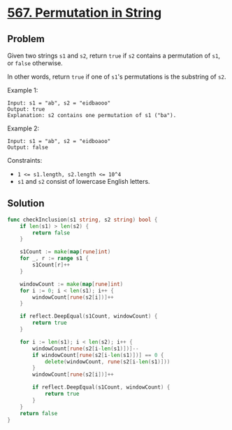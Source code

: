 # [567. Permutation in String](https://leetcode.com/problems/permutation-in-string/)

## Problem

Given two strings `s1` and `s2`, return `true` if `s2` contains a permutation of `s1`, or `false` otherwise.

In other words, return `true` if one of `s1`'s permutations is the substring of `s2`.
 

Example 1:

```
Input: s1 = "ab", s2 = "eidbaooo"
Output: true
Explanation: s2 contains one permutation of s1 ("ba").
```

Example 2:

```
Input: s1 = "ab", s2 = "eidboaoo"
Output: false
```

Constraints:

- `1 <= s1.length, s2.length <= 10^4`
- `s1` and `s2` consist of lowercase English letters.

## Solution

```go
func checkInclusion(s1 string, s2 string) bool {
	if len(s1) > len(s2) {
		return false
	}

	s1Count := make(map[rune]int)
	for _, r := range s1 {
		s1Count[r]++
	}

	windowCount := make(map[rune]int)
	for i := 0; i < len(s1); i++ {
		windowCount[rune(s2[i])]++
	}

	if reflect.DeepEqual(s1Count, windowCount) {
		return true
	}

	for i := len(s1); i < len(s2); i++ {
		windowCount[rune(s2[i-len(s1)])]--
		if windowCount[rune(s2[i-len(s1)])] == 0 {
			delete(windowCount, rune(s2[i-len(s1)]))
		}
		windowCount[rune(s2[i])]++

		if reflect.DeepEqual(s1Count, windowCount) {
			return true
		}
	}
	return false
}
```